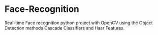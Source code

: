 # Face-Recognition
 Real-time Face recognition python project with OpenCV using the Object Detection methods Cascade Classifiers and Haar Features.
